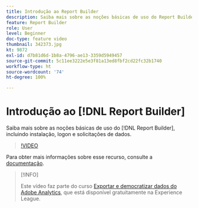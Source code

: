 ```yaml
---
title: Introdução ao Report Builder
description: Saiba mais sobre as noções básicas de uso do Report Builder, incluindo instalação, logon e solicitações de dados.
feature: Report Builder
role: User
level: Beginner
doc-type: feature video
thumbnail: 342373.jpg
kt: 9872
exl-id: d7b81d6d-1b8a-4796-ae13-3359d5949457
source-git-commit: 5c11ee3222e5e3f81a13ed8fbf2cd22fc32b1740
workflow-type: ht
source-wordcount: '74'
ht-degree: 100%

---
```


# Introdução ao [!DNL Report Builder]

Saiba mais sobre as noções básicas de uso do [!DNL Report Builder], incluindo instalação, logon e solicitações de dados.

>[!VIDEO](https://video.tv.adobe.com/v/342373/?quality=12&learn=on)

Para obter mais informações sobre esse recurso, consulte a [documentação](https://experienceleague.adobe.com/docs/analytics/analyze/report-builder/home.html?lang=pt-BR).

>[!INFO]
>
> Este vídeo faz parte do curso [Exportar e democratizar dados do Adobe Analytics](https://experienceleague.adobe.com/?recommended=Analytics-A-1-2022.1.democratizing&amp;lang=pt-BR), que está disponível gratuitamente na Experience League.